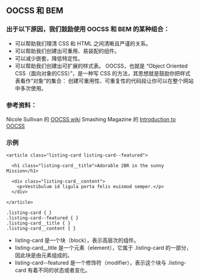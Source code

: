 ## OOCSS 和 BEM

### 出于以下原因，我们鼓励使用 OOCSS 和 BEM 的某种组合：

* 可以帮助我们理清 CSS 和 HTML 之间清晰且严谨的关系。
* 可以帮助我们创建出可重用、易装配的组件。
* 可以减少嵌套，降低特定性。
* 可以帮助我们创建出可扩展的样式表。
OOCSS，也就是 “Object Oriented CSS（面向对象的CSS）”，是一种写 CSS 的方法，其思想就是鼓励你把样式表看作“对象”的集合：
创建可重用性、可重复性的代码段让你可以在整个网站中多次使用。

### 参考资料：

Nicole Sullivan 的 [OOCSS wiki](https://github.com/stubbornella/oocss/wiki)
Smashing Magazine 的 [Introduction to OOCSS](http://www.smashingmagazine.com/2011/12/12/an-introduction-to-object-oriented-css-oocss/)

### 示例

```
<article class="listing-card listing-card--featured">

  <h1 class="listing-card__title">Adorable 2BR in the sunny Mission</h1>

  <div class="listing-card__content">
    <p>Vestibulum id ligula porta felis euismod semper.</p>
  </div>

</article>

```

```
.listing-card { }
.listing-card--featured { }
.listing-card__title { }
.listing-card__content { }
```
* listing-card 是一个块（block），表示高层次的组件。
* listing-card__title 是一个元素（element），它属于 .listing-card 的一部分，因此块是由元素组成的。
* listing-card--featured 是一个修饰符（modifier），表示这个块与 .listing-card 有着不同的状态或者变化。


